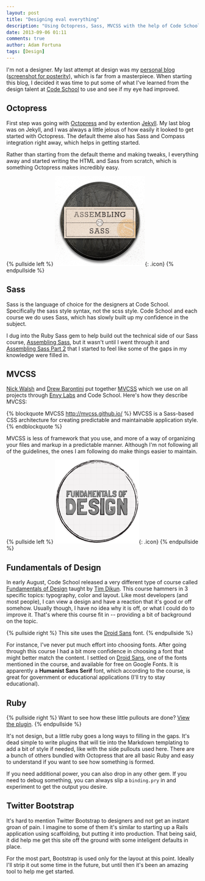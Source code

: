 ```yaml
---
layout: post
title: "Designing eval everything"
description: "Using Octopress, Sass, MVCSS with the help of Code School courses to design eval everything."
date: 2013-09-06 01:11
comments: true
author: Adam Fortuna
tags: [Design]
---
```


I'm not a designer. My last attempt at design was my [personal blog][] ([screenshot for posterity][]), which is far from a masterpiece. When starting this blog, I decided it was time to put some of what I've learned from the design talent at [Code School][] to use and see if my eye had improved.

## Octopress

First step was going with [Octopress][] and by extention [Jekyll][]. My last blog was on Jekyll, and I was always a little jelous of how easily it looked to get started with Octopress. The default theme also has Sass and Compass integration right away, which helps in getting started.

Rather than starting from the default theme and making tweaks, I everything away and started writing the HTML and Sass from scratch, which is something Octopress makes incredibly easy.


{% pullside left %}
![Assembling Sass](/images/posts/designing-eval-everything/sass.png){: .icon}
{% endpullside %}

## Sass

Sass is the language of choice for the designers at Code School. Specifically the sass style syntax, not the scss style. Code School and each course we do uses Sass, which has slowly built up my confidence in the subject.

I dug into the Ruby Sass gem to help build out the technical side of our Sass course, [Assembling Sass][], but it wasn't until I went through it and [Assembling Sass Part 2][] that I started to feel like some of the gaps in my knowledge were filled in.

## MVCSS

[Nick Walsh][] and [Drew Barontini][] put together [MVCSS][] which we use on all projects through [Envy Labs][] and Code School. Here's how they describe MVCSS:

{% blockquote MVCSS http://mvcss.github.io/ %}
MVCSS is a Sass-based CSS architecture for creating predictable and maintainable application style.
{% endblockquote %}

MVCSS is less of framework that you use, and more of a way of organizing your files and markup in a predictable manner. Although I'm not following all of the guidelines, the ones I am following do make things easier to maintain.

{% pullside left %}
![Fundamentals of Design](/images/posts/designing-eval-everything/design.png){: .icon}
{% endpullside %}

## Fundamentals of Design

In early August, Code School released a very different type of course called [Fundamentals of Design][] taught by [Tim Dikun][]. This course hammers in 3 specific topics: typography, color and layout. Like most developers (and most people), I can view a design and have a reaction that it's good or off somehow. Usually though, I have no idea why it is off, or what I could do to improve it. That's where this course fit in -- providing a bit of background on the topic.

{% pullside right %}
This site uses the [Droid Sans](http://www.google.com/fonts/specimen/Droid+Sans) font.
{% endpullside %}

For instance, I've never put much effort into choosing fonts. After going through this course I had a bit more confidence in choosing a font that might better match the content. I settled on [Droid Sans], one of the fonts mentioned in the course, and available for free on Google Fonts. It is apparently a **Humanist Sans Serif** font, which according to the course, is great for government or educational applications (I'll try to stay educational).

## Ruby

{% pullside right %}
Want to see how these little pullouts are done? [View the plugin](https://github.com/adamfortuna/evaleverything.com/blob/source/plugins/pullside.rb).
{% endpullside %}

It's not design, but a little ruby goes a long ways to filling in the gaps. It's dead simple to write plugins that will tie into the Markdown templating to add a bit of style if needed, like with the side pullouts used here. There are a bunch of others bundled with Octopress that are all basic Ruby and easy to understand if you want to see how something is formed.

If you need additional power, you can also drop in any other gem. If you need to debug something, you can always slip a `binding.pry` in and experiment to get the output you desire.

## Twitter Bootstrap

It's hard to mention Twitter Bootstrap to designers and not get an instant groan of pain. I imagine to some of them it's similar to starting up a Rails application using scaffolding, but putting it into production. That being said, it did help me get this site off the ground with some inteligent defaults in place.

For the most part, Bootstrap is used only for the layout at this point. Ideally I'll strip it out some time in the future, but until then it's been an amazing tool to help me get started.


[personal blog]:http://blog.adamfortuna.com/
[screenshot for posterity]:/images/posts/designing-eval-everything/blog-adamfortuna-com.png
[Code School]:http://codeschool.com
[Octopress]: http://octopress.org/
[Jekyll]:http://github.com/mojombo/jekyll
[Assembling Sass]: http://www.codeschool.com/courses/assembling-sass
[Assembling Sass Part 2]: http://www.codeschool.com/courses/assembling-sass-part-2
[MVCSS]: http://mvcss.github.io/
[Nick Walsh]: http://nick-walsh.com/
[Drew Barontini]: http://drewbarontini.com/
[Envy Labs]: http://envylabs.com/
[View the plugin]: https://github.com/adamfortuna/evaleverything.com/blob/source/plugins/pullside.rb
[Fundamentals of Design]: http://www.codeschool.com/courses/fundamentals-of-design
[Tim Dikun]: http://timdikun.com
[Droid Sans]: http://www.google.com/fonts/specimen/Droid+Sans